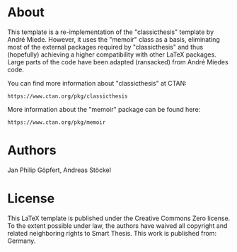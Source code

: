 About
=====

This template is a re-implementation of the "classicthesis" template by André
Miede. However, it uses the "memoir" class as a basis, eliminating most
of the external packages required by "classicthesis" and thus (hopefully)
achieving a higher compatibility with other LaTeX packages. Large parts of
the code have been adapted (ransacked) from André Miedes code.

You can find more information about "classicthesis" at CTAN:

    https://www.ctan.org/pkg/classicthesis

More information about the "memoir" package can be found here:

    https://www.ctan.org/pkg/memoir


Authors
=======

Jan Philip Göpfert, Andreas Stöckel


License
=======

This LaTeX template is published under the Creative Commons Zero license. To
the extent possible under law, the authors have waived all copyright and
related neighboring rights to Smart Thesis. This work is published from:
Germany.

